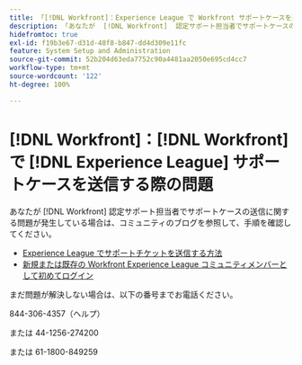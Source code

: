 ```yaml
---
title: 「[!DNL Workfront]：Experience League で Workfront サポートケースを送信する際の問題」
description: 「あなたが  [!DNL Workfront]  認定サポート担当者でサポートケースの送信に関する問題が発生している場合は、以下の番号までお電話ください。お手伝いさせていただきます。」
hidefromtoc: true
exl-id: f19b3e67-d31d-48f8-b847-dd4d309e11fc
feature: System Setup and Administration
source-git-commit: 52b204d63eda7752c90a4481aa2050e695cd4cc7
workflow-type: tm+mt
source-wordcount: '122'
ht-degree: 100%

---
```


# [!DNL Workfront]：[!DNL Workfront] で [!DNL Experience League] サポートケースを送信する際の問題

あなたが [!DNL Workfront] 認定サポート担当者でサポートケースの送信に関する問題が発生している場合は、コミュニティのブログを参照して、手順を確認してください。

* [Experience League でサポートチケットを送信する方法](https://experienceleaguecommunities.adobe.com/t5/workfront-blogs/how-to-submit-a-support-ticket-on-experience-league/ba-p/461737)
* [新規または既存の Workfront Experience League コミュニティメンバーとして初めてログイン](https://experienceleaguecommunities.adobe.com/t5/workfront-blogs/logging-in-for-the-first-time-as-a-new-or-existing-workfront/ba-p/461472)

まだ問題が解決しない場合は、以下の番号までお電話ください。

844-306-4357（ヘルプ）

または 44-1256-274200

または 61-1800-849259
